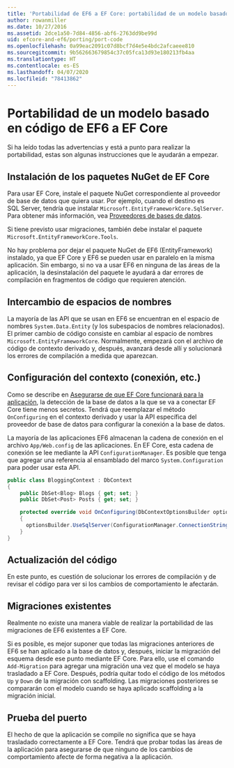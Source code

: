 ```yaml
---
title: 'Portabilidad de EF6 a EF Core: portabilidad de un modelo basado en código - EF'
author: rowanmiller
ms.date: 10/27/2016
ms.assetid: 2dce1a50-7d84-4856-abf6-2763dd9be99d
uid: efcore-and-ef6/porting/port-code
ms.openlocfilehash: 0a99eac2091c07d8bcf7d4e5e4bdc2afcaeee810
ms.sourcegitcommit: 9b562663679854c37c05fca13d93e180213fb4aa
ms.translationtype: HT
ms.contentlocale: es-ES
ms.lasthandoff: 04/07/2020
ms.locfileid: "78413862"
---
```

# <a name="porting-an-ef6-code-based-model-to-ef-core"></a>Portabilidad de un modelo basado en código de EF6 a EF Core

Si ha leído todas las advertencias y está a punto para realizar la portabilidad, estas son algunas instrucciones que le ayudarán a empezar.

## <a name="install-ef-core-nuget-packages"></a>Instalación de los paquetes NuGet de EF Core

Para usar EF Core, instale el paquete NuGet correspondiente al proveedor de base de datos que quiera usar. Por ejemplo, cuando el destino es SQL Server, tendría que instalar `Microsoft.EntityFrameworkCore.SqlServer`. Para obtener más información, vea [Proveedores de bases de datos](../../core/providers/index.md).

Si tiene previsto usar migraciones, también debe instalar el paquete `Microsoft.EntityFrameworkCore.Tools`.

No hay problema por dejar el paquete NuGet de EF6 (EntityFramework) instalado, ya que EF Core y EF6 se pueden usar en paralelo en la misma aplicación. Sin embargo, si no va a usar EF6 en ninguna de las áreas de la aplicación, la desinstalación del paquete le ayudará a dar errores de compilación en fragmentos de código que requieren atención.

## <a name="swap-namespaces"></a>Intercambio de espacios de nombres

La mayoría de las API que se usan en EF6 se encuentran en el espacio de nombres `System.Data.Entity` (y los subespacios de nombres relacionados). El primer cambio de código consiste en cambiar al espacio de nombres `Microsoft.EntityFrameworkCore`. Normalmente, empezará con el archivo de código de contexto derivado y, después, avanzará desde allí y solucionará los errores de compilación a medida que aparezcan.

## <a name="context-configuration-connection-etc"></a>Configuración del contexto (conexión, etc.)

Como se describe en [Asegurarse de que EF Core funcionará para la aplicación](ensure-requirements.md), la detección de la base de datos a la que se va a conectar EF Core tiene menos secretos. Tendrá que reemplazar el método `OnConfiguring` en el contexto derivado y usar la API específica del proveedor de base de datos para configurar la conexión a la base de datos.

La mayoría de las aplicaciones EF6 almacenan la cadena de conexión en el archivo `App/Web.config` de las aplicaciones. En EF Core, esta cadena de conexión se lee mediante la API `ConfigurationManager`. Es posible que tenga que agregar una referencia al ensamblado del marco `System.Configuration` para poder usar esta API.

``` csharp
public class BloggingContext : DbContext
{
    public DbSet<Blog> Blogs { get; set; }
    public DbSet<Post> Posts { get; set; }

    protected override void OnConfiguring(DbContextOptionsBuilder optionsBuilder)
    {
      optionsBuilder.UseSqlServer(ConfigurationManager.ConnectionStrings["BloggingDatabase"].ConnectionString);
    }
}
```

## <a name="update-your-code"></a>Actualización del código

En este punto, es cuestión de solucionar los errores de compilación y de revisar el código para ver si los cambios de comportamiento le afectarán.

## <a name="existing-migrations"></a>Migraciones existentes

Realmente no existe una manera viable de realizar la portabilidad de las migraciones de EF6 existentes a EF Core.

Si es posible, es mejor suponer que todas las migraciones anteriores de EF6 se han aplicado a la base de datos y, después, iniciar la migración del esquema desde ese punto mediante EF Core. Para ello, use el comando `Add-Migration` para agregar una migración una vez que el modelo se haya trasladado a EF Core. Después, podría quitar todo el código de los métodos `Up` y `Down` de la migración con scaffolding. Las migraciones posteriores se compararán con el modelo cuando se haya aplicado scaffolding a la migración inicial.

## <a name="test-the-port"></a>Prueba del puerto

El hecho de que la aplicación se compile no significa que se haya trasladado correctamente a EF Core. Tendrá que probar todas las áreas de la aplicación para asegurarse de que ninguno de los cambios de comportamiento afecte de forma negativa a la aplicación.
